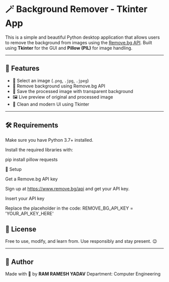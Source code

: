 # 🪄 Background Remover - Tkinter App

This is a simple and beautiful Python desktop application that allows users to remove the background from images using the [Remove.bg API](https://www.remove.bg/api). Built using **Tkinter** for the GUI and **Pillow (PIL)** for image handling.

---

## 🚀 Features

- 📂 Select an image (`.png`, `.jpg`, `.jpeg`)
- 🧼 Remove background using Remove.bg API
- 💾 Save the processed image with transparent background
- 🖼️ Live preview of original and processed image
- 🎨 Clean and modern UI using Tkinter

---

## 🛠️ Requirements

Make sure you have Python 3.7+ installed.

Install the required libraries with:


pip install pillow requests

🔑 Setup

Get a Remove.bg API key

Sign up at https://www.remove.bg/api and get your API key.

Insert your API key

Replace the placeholder in the code:
REMOVE_BG_API_KEY = 'YOUR_API_KEY_HERE'

## 📜 License

Free to use, modify, and learn from.
Use responsibly and stay present. 😉

---

## 🙌 Author

Made with 🌟 by **RAM RAMESH YADAV**
 Department: Computer Engineering

